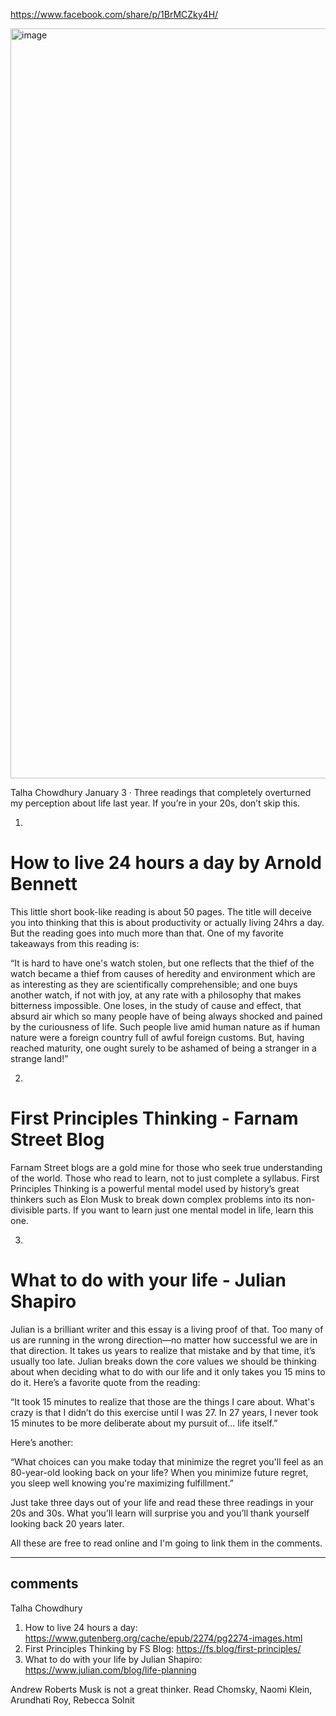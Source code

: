 
https://www.facebook.com/share/p/1BrMCZky4H/

<img width="900" height="1200" alt="image" src="https://github.com/user-attachments/assets/caed359f-0de5-4841-b9c8-c8b2ae562e2b" />

Talha Chowdhury 
January 3
 ·
Three readings that completely overturned my perception about life last year. If you’re in your 20s, don’t skip this.

1.

# How to live 24 hours a day by Arnold Bennett

This little short book-like reading is about 50 pages. The title will deceive you into thinking that this is about productivity or actually living 24hrs a day. But the reading goes into much more than that. One of my favorite takeaways from this reading is: 

“It is hard to have one's watch stolen, but one reflects that the thief of the watch became a thief from causes of heredity and environment which are as interesting as they are scientifically comprehensible; and one buys another watch, if not with joy, at any rate with a philosophy that makes bitterness impossible. One loses, in the study of cause and effect, that absurd air which so many people have of being always shocked and pained by the curiousness of life. Such people live amid human nature as if human nature were a foreign country full of awful foreign customs. But, having reached maturity, one ought surely to be ashamed of being a stranger in a strange land!”

2. 

# First Principles Thinking - Farnam Street Blog

Farnam Street blogs are a gold mine for those who seek true understanding of the world. Those who read to learn, not to just complete a syllabus. First Principles Thinking is a powerful mental model used by history’s great thinkers such as Elon Musk to break down complex problems into its non-divisible parts. If you want to learn just one mental model in life, learn this one. 

3. 

# What to do with your life - Julian Shapiro

Julian is a brilliant writer and this essay is a living proof of that. Too many of us are running in the wrong direction—no matter how successful we are in that direction. It takes us years to realize that mistake and by that time, it’s usually too late. Julian breaks down the core values we should be thinking about when deciding what to do with our life and it only takes you 15 mins to do it. Here’s a favorite quote from the reading: 

“It took 15 minutes to realize that those are the things I care about. What's crazy is that I didn’t do this exercise until I was 27. In 27 years, I never took 15 minutes to be more deliberate about my pursuit of... life itself.”

Here’s another: 

“What choices can you make today that minimize the regret you'll feel as an 80-year-old looking back on your life? When you minimize future regret, you sleep well knowing you're maximizing fulfillment.”

Just take three days out of your life and read these three readings in your 20s and 30s. What you’ll learn will surprise you and you’ll thank yourself looking back 20 years later. 

All these are free to read online and I'm going to link them in the comments.


---

## comments

Talha Chowdhury
1. How to live 24 hours a day: https://www.gutenberg.org/cache/epub/2274/pg2274-images.html
2. First Principles Thinking by FS Blog: https://fs.blog/first-principles/
3. What to do with your life by Julian Shapiro: https://www.julian.com/blog/life-planning

Andrew Roberts
Musk is not a great thinker. Read Chomsky, Naomi Klein, Arundhati Roy, Rebecca Solnit




